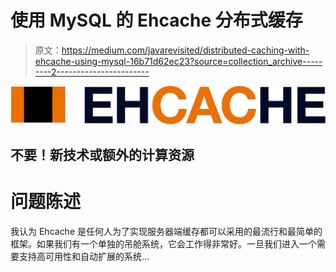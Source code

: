 # 使用 MySQL 的 Ehcache 分布式缓存

> 原文：<https://medium.com/javarevisited/distributed-caching-with-ehcache-using-mysql-16b71d62ec23?source=collection_archive---------2----------------------->

![](img/3acd3fa685ed770dfc1a4ab7fa455cb8.png)

## 不要！新技术或额外的计算资源

# 问题陈述

我认为 Ehcache 是任何人为了实现服务器端缓存都可以采用的最流行和最简单的框架。如果我们有一个单独的吊舱系统，它会工作得非常好。一旦我们进入一个需要支持高可用性和自动扩展的系统…